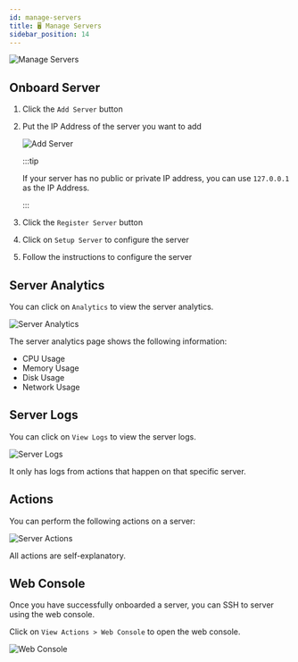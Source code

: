 ```yaml
---
id: manage-servers
title: 🖥️ Manage Servers
sidebar_position: 14
---
```


![Manage Servers](/assets/2.0.x/server-management.png)

## Onboard Server
1. Click the `Add Server` button
2. Put the IP Address of the server you want to add
   
   ![Add Server](/assets/2.0.x/add-server.png)

   :::tip

   If your server has no public or private IP address, you can use `127.0.0.1` as the IP Address.

   :::
3. Click the `Register Server` button
4. Click on `Setup Server` to configure the server
5. Follow the instructions to configure the server

## Server Analytics

You can click on `Analytics` to view the server analytics.

![Server Analytics](/assets/2.0.x/server-analytics.png)

The server analytics page shows the following information:

- CPU Usage
- Memory Usage
- Disk Usage
- Network Usage

## Server Logs

You can click on `View Logs` to view the server logs.

![Server Logs](/assets/2.0.x/server-logs.png)

It only has logs from actions that happen on that specific server.

## Actions
You can perform the following actions on a server:

![Server Actions](/assets/2.0.x/server-actions.png)

All actions are self-explanatory.

## Web Console

Once you have successfully onboarded a server, you can SSH to server using the web console.

Click on `View Actions > Web Console` to open the web console.

![Web Console](/assets/2.0.x/server-web-console.png)